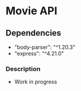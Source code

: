 # Movie API

## Dependencies
* "body-parser": "^1.20.3"
* "express": "^4.21.0"
### Description
* Work in progress
